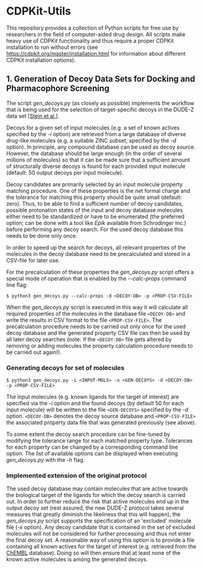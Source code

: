 # CDPKit-Utils

This repository provides a collection of Python scripts for free use by researchers in the field of computer-aided drug design.
All scripts make heavy use of CDPKit functionality and thus require a proper CDPKit installation to run without errors
(see https://cdpkit.org/master/installation.html for information about different CDPKit installation options).

## 1. Generation of Decoy Data Sets for Docking and Pharmacophore Screening

The script *gen_decoys.py* (as closely as possible) implements the workflow that is being used for the selection of target-specific decoys
in the DUDE-Z data set [[Stein et al.]](https://pubs.acs.org/doi/abs/10.1021/acs.jcim.0c00598).

Decoys for a given set of input molecules (e.g. a set of known actives specified by the *-i* option) are retrieved from a large 
database of diverse drug-like molecules (e.g. a suitable ZINC subset; specified by the *-d* option). In principle, any compound database can
be used as decoy source. However, the database should be large enough (in the order of several millions of molecules) so that it can be made
sure that a sufficient amount of structurally diverse decoys is found for each provided input molecule (default: 50 output decoys per input molecule).

Decoy candidates are primarily selected by an input molecule property matching procedure. One of these properties is the net formal charge and the
tolerance for matching this property should be quite small (default: zero). Thus, to be able to find a sufficient number of decoy candidates,
possible protonation states of the input and decoy database molecules either need to be standardized or have to be enumerated (the preferred option;
can be done with a tool like *Epik* available from Schrodinger Inc.) before performing any decoy search. For the used decoy database this needs to be
done only once.

In order to speed up the search for decoys, all relevant properties of the molecules in the decoy database need to be precalculated
and stored in a CSV-file for later use.

For the precalculation of these properties the *gen_decoys.py* script offers a special mode of operation that is enabled by
the *--calc-props* command line flag:

```console
$ python3 gen_decoys.py --calc-props -d <DECOY-DB> -p <PROP-CSV-FILE>
```

When the *gen_decoys.py* script is executed in this way it will calculate all required properties of the molecules in the database file `<DECOY-DB>`
and write the results in CSV format to the file `<PROP-CSV-FILE>`. The precalculation procedure needs to be carried out
only once for the used decoy database and the generated property CSV file can then be used by all later decoy searches (note:
if the `<DECOY-DB>` file gets altered by removing or adding molecules the property calculation procedure needs to be carried out
again!).

### Generating decoys for set of molecules

```console
$ python3 gen_decoys.py -i <INPUT-MOLS> -o <GEN-DECOYS> -d <DECOY-DB> -p <PROP-CSV-FILE>
```

The input molecules (e.g. known ligands for the target of interest) are specified via the *-i* option and the found decoys (by default 50
for each input molecule) will be written to the file `<GEN-DECOYS>` specified by the *-d* option. `<DECOY-DB>` denotes the decoy source database
and `<PROP-CSV-FILE>` the associated property data file that was generated previously (see above).

To some extent the decoy search procedure can be fine-tuned by modifying the tolerance range for each matched property type. Tolerances
for each property can be changed by a corresponding command line option. The list of available options can be displayed when executing *gen_decoys.py*
with the *-h* flag.

### Implemented extension of the original protocol

The used decoy database may contain molecules that are active towards the biological target of the ligands for which the decoy search is carried out.
In order to further reduce the risk that active molecules end up in the output decoy set (rest assured, the new DUDE-Z protocol takes several measures
that greatly diminish the likeliness that this will happen), the *gen_decoys.py* script supports the specification of an 'excluded' molecule file
(*-x* option). Any decoy candidate that is contained in the set of excluded molecules will not be considered for further processing and thus not enter the
final decoy set. A reasonable way of using this option is to provide a file containing all known actives for the target of interest (e.g. retrieved
from the [ChEMBL](https://www.ebi.ac.uk/chembl/) database). Doing so will then ensure that at least none of the known active molecules is among the generated decoys.
